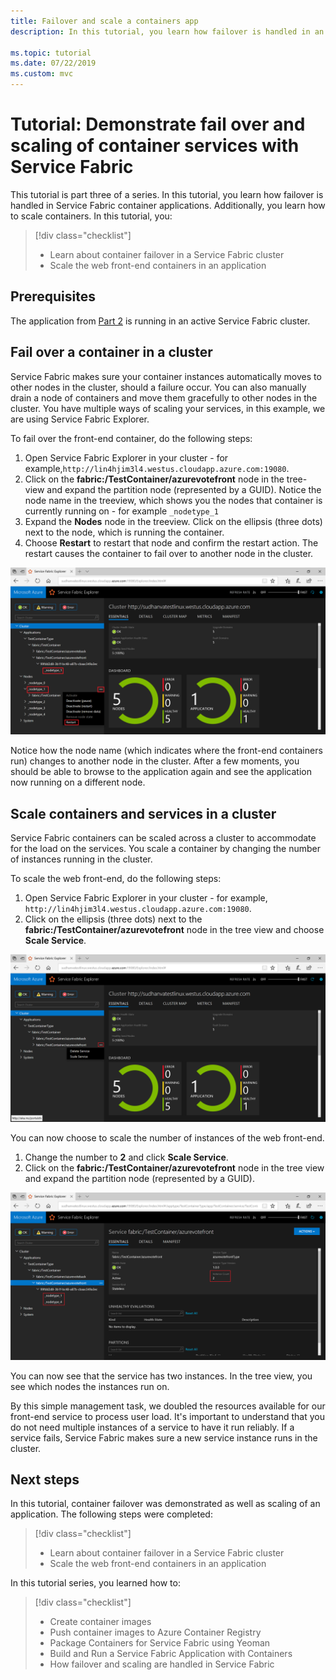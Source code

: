 ```yaml
---
title: Failover and scale a containers app
description: In this tutorial, you learn how failover is handled in an Azure Service Fabric containers application.  Also learn how to scale the containers and services running in a cluster.

ms.topic: tutorial
ms.date: 07/22/2019
ms.custom: mvc
---
```

# Tutorial: Demonstrate fail over and scaling of container services with Service Fabric

This tutorial is part three of a series. In this tutorial, you learn how failover is handled in Service Fabric container applications. Additionally, you learn how to scale containers. In this tutorial, you:

> [!div class="checklist"]
> * Learn about container failover in a Service Fabric cluster
> * Scale the web front-end containers in an application

## Prerequisites

The application from [Part 2](service-fabric-tutorial-package-containers.md) is running in an active Service Fabric cluster.

## Fail over a container in a cluster

Service Fabric makes sure your container instances automatically moves to other nodes in the cluster, should a failure occur. You can also manually drain a node of containers and move them gracefully to other nodes in the cluster. You have multiple ways of scaling your services, in this example, we are using Service Fabric Explorer.

To fail over the front-end container, do the following steps:

1. Open Service Fabric Explorer in your cluster - for example,`http://lin4hjim3l4.westus.cloudapp.azure.com:19080`.
2. Click on the **fabric:/TestContainer/azurevotefront** node in the tree-view and expand the partition node (represented by a GUID). Notice the node name in the treeview, which shows you the nodes that container is currently running on - for example `_nodetype_1`
3. Expand the **Nodes** node in the treeview. Click on the ellipsis (three dots) next to the node, which is running the container.
4. Choose **Restart** to restart that node and confirm the restart action. The restart causes the container to fail over to another node in the cluster.

![noderestart][noderestart]

Notice how the node name (which indicates where the front-end containers run) changes to another node in the cluster. After a few moments, you should be able to browse to the application again and see the application now running on a different node.

## Scale containers and services in a cluster

Service Fabric containers can be scaled across a cluster to accommodate for the load on the services. You scale a container by changing the number of instances running in the cluster.

To scale the web front-end, do the following steps:

1. Open Service Fabric Explorer in your cluster - for example, `http://lin4hjim3l4.westus.cloudapp.azure.com:19080`.
2. Click on the ellipsis (three dots) next to the **fabric:/TestContainer/azurevotefront** node in the tree view and choose **Scale Service**.

![sfxscale][sfxscale]

You can now choose to scale the number of instances of the web front-end.

1. Change the number to **2** and click **Scale Service**.
1. Click on the **fabric:/TestContainer/azurevotefront** node in the tree view and expand the partition node (represented by a GUID).

![sfxscaledone][sfxscaledone]

You can now see that the service has two instances. In the tree view, you see which nodes the instances run on.

By this simple management task, we doubled the resources available for our front-end service to process user load. It's important to understand that you do not need multiple instances of a service to have it run reliably. If a service fails, Service Fabric makes sure a new service instance runs in the cluster.

## Next steps

In this tutorial, container failover was demonstrated as well as scaling of an application. The following steps were completed:

> [!div class="checklist"]
> * Learn about container failover in a Service Fabric cluster
> * Scale the web front-end containers in an application

In this tutorial series, you learned how to:
> [!div class="checklist"]
> * Create container images
> * Push container images to Azure Container Registry
> * Package Containers for Service Fabric using Yeoman
> * Build and Run a Service Fabric Application with Containers
> * How failover and scaling are handled in Service Fabric

[noderestart]: ./media/service-fabric-tutorial-containers-failover/containersfailovertutorialnoderestart.png
[sfxscale]: ./media/service-fabric-tutorial-containers-failover/containersfailovertutorialscale.png
[sfxscaledone]: ./media/service-fabric-tutorial-containers-failover/containersfailovertutorialscaledone.png